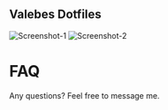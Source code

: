 ## Valebes Dotfiles

![Screenshot-1](https://i.imgur.com/jPER4DW.png)
![Screenshot-2](https://i.imgur.com/z8Ag8Eu.png)

# FAQ

Any questions? Feel free to message me.

